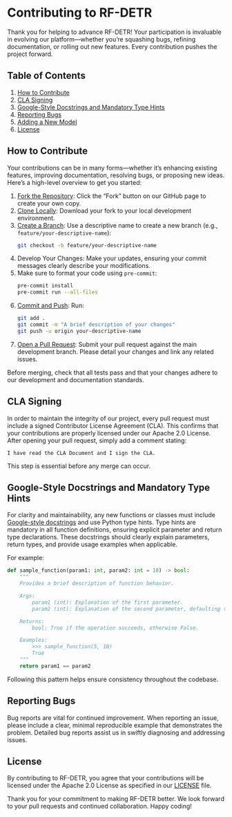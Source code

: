 # Contributing to RF-DETR

Thank you for helping to advance RF-DETR! Your participation is invaluable in evolving our platform—whether you’re squashing bugs, refining documentation, or rolling out new features. Every contribution pushes the project forward.

## Table of Contents

1. [How to Contribute](#how-to-contribute)
2. [CLA Signing](#cla-signing)
3. [Google-Style Docstrings and Mandatory Type Hints](#google-style-docstrings-and-mandatory-type-hints)
4. [Reporting Bugs](#reporting-bugs)
5. [Adding a New Model](#adding-a-new-model)
6. [License](#license)

## How to Contribute

Your contributions can be in many forms—whether it’s enhancing existing features, improving documentation, resolving bugs, or proposing new ideas. Here’s a high-level overview to get you started:

1. [Fork the Repository](https://docs.github.com/en/pull-requests/collaborating-with-pull-requests/working-with-forks/fork-a-repo): Click the “Fork” button on our GitHub page to create your own copy.
2. [Clone Locally](https://docs.github.com/en/enterprise-server@3.11/repositories/creating-and-managing-repositories/cloning-a-repository): Download your fork to your local development environment.
3. [Create a Branch](https://docs.github.com/en/desktop/making-changes-in-a-branch/managing-branches-in-github-desktop): Use a descriptive name to create a new branch (e.g., `feature/your-descriptive-name`):
   ```bash
   git checkout -b feature/your-descriptive-name
   ```
4. Develop Your Changes: Make your updates, ensuring your commit messages clearly describe your modifications.
5. Make sure to format your code using `pre-commit`:
    ```bash
    pre-commit install
    pre-commit run --all-files
    ```
6. [Commit and Push](https://docs.github.com/en/desktop/making-changes-in-a-branch/committing-and-reviewing-changes-to-your-project-in-github-desktop): Run:
   ```bash
   git add .
   git commit -m "A brief description of your changes"
   git push -u origin your-descriptive-name
   ```
7. [Open a Pull Request](https://docs.github.com/en/pull-requests/collaborating-with-pull-requests/proposing-changes-to-your-work-with-pull-requests/creating-a-pull-request): Submit your pull request against the main development branch. Please detail your changes and link any related issues.

Before merging, check that all tests pass and that your changes adhere to our development and documentation standards.

## CLA Signing

In order to maintain the integrity of our project, every pull request must include a signed Contributor License Agreement (CLA). This confirms that your contributions are properly licensed under our Apache 2.0 License. After opening your pull request, simply add a comment stating:

```
I have read the CLA Document and I sign the CLA.
```

This step is essential before any merge can occur.

## Google-Style Docstrings and Mandatory Type Hints

For clarity and maintainability, any new functions or classes must include [Google-style docstrings](https://google.github.io/styleguide/pyguide.html) and use Python type hints. Type hints are mandatory in all function definitions, ensuring explicit parameter and return type declarations. These docstrings should clearly explain parameters, return types, and provide usage examples when applicable.

For example:

```python
def sample_function(param1: int, param2: int = 10) -> bool:
    """
    Provides a brief description of function behavior.

    Args:
        param1 (int): Explanation of the first parameter.
        param2 (int): Explanation of the second parameter, defaulting to 10.

    Returns:
        bool: True if the operation succeeds, otherwise False.

    Examples:
        >>> sample_function(5, 10)
        True
    """
    return param1 == param2
```

Following this pattern helps ensure consistency throughout the codebase.

## Reporting Bugs

Bug reports are vital for continued improvement. When reporting an issue, please include a clear, minimal reproducible example that demonstrates the problem. Detailed bug reports assist us in swiftly diagnosing and addressing issues.

## License

By contributing to RF-DETR, you agree that your contributions will be licensed under the Apache 2.0 License as specified in our [LICENSE](/LICENSE) file.

Thank you for your commitment to making RF-DETR better. We look forward to your pull requests and continued collaboration. Happy coding!
